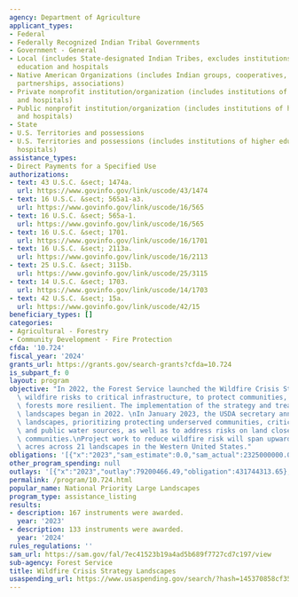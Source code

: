 ```yaml
---
agency: Department of Agriculture
applicant_types:
- Federal
- Federally Recognized Indian Tribal Governments
- Government - General
- Local (includes State-designated Indian Tribes, excludes institutions of higher
  education and hospitals
- Native American Organizations (includes Indian groups, cooperatives, corporations,
  partnerships, associations)
- Private nonprofit institution/organization (includes institutions of higher education
  and hospitals)
- Public nonprofit institution/organization (includes institutions of higher education
  and hospitals)
- State
- U.S. Territories and possessions
- U.S. Territories and possessions (includes institutions of higher education and
  hospitals)
assistance_types:
- Direct Payments for a Specified Use
authorizations:
- text: 43 U.S.C. &sect; 1474a.
  url: https://www.govinfo.gov/link/uscode/43/1474
- text: 16 U.S.C. &sect; 565a1-a3.
  url: https://www.govinfo.gov/link/uscode/16/565
- text: 16 U.S.C. &sect; 565a-1.
  url: https://www.govinfo.gov/link/uscode/16/565
- text: 16 U.S.C. &sect; 1701.
  url: https://www.govinfo.gov/link/uscode/16/1701
- text: 16 U.S.C. &sect; 2113a.
  url: https://www.govinfo.gov/link/uscode/16/2113
- text: 25 U.S.C. &sect; 3115b.
  url: https://www.govinfo.gov/link/uscode/25/3115
- text: 14 U.S.C. &sect; 1703.
  url: https://www.govinfo.gov/link/uscode/14/1703
- text: 42 U.S.C. &sect; 15a.
  url: https://www.govinfo.gov/link/uscode/42/15
beneficiary_types: []
categories:
- Agricultural - Forestry
- Community Development - Fire Protection
cfda: '10.724'
fiscal_year: '2024'
grants_url: https://grants.gov/search-grants?cfda=10.724
is_subpart_f: 0
layout: program
objective: "In 2022, the Forest Service launched the Wildfire Crisis Strategy to addresses\
  \ wildfire risks to critical infrastructure, to protect communities, and to make\
  \ forests more resilient. The implementation of the strategy and treatment of selected\
  \ landscapes began in 2022. \nIn January 2023, the USDA secretary announced 11 additional\
  \ landscapes, prioritizing protecting underserved communities, critical infrastructure,\
  \ and public water sources, as well as to address risks on land close to tribal\
  \ communities.\nProject work to reduce wildfire risk will span upward of 45 million\
  \ acres across 21 landscapes in the Western United States."
obligations: '[{"x":"2023","sam_estimate":0.0,"sam_actual":2325000000.0,"usa_spending_actual":362951676.89},{"x":"2024","sam_estimate":0.0,"sam_actual":210543117.0,"usa_spending_actual":210598117.61},{"x":"2025","sam_estimate":0.0,"sam_actual":220000000.0,"usa_spending_actual":3608516.31}]'
other_program_spending: null
outlays: '[{"x":"2023","outlay":79200466.49,"obligation":431744313.65},{"x":"2024","outlay":8889567.32,"obligation":136483344.11},{"x":"2025","outlay":0.0,"obligation":2099973.47}]'
permalink: /program/10.724.html
popular_name: National Priority Large Landscapes
program_type: assistance_listing
results:
- description: 167 instruments were awarded.
  year: '2023'
- description: 133 instruments were awarded.
  year: '2024'
rules_regulations: ''
sam_url: https://sam.gov/fal/7ec41523b19a4ad5b689f7727cd7c197/view
sub-agency: Forest Service
title: Wildfire Crisis Strategy Landscapes
usaspending_url: https://www.usaspending.gov/search/?hash=145370858cf35242e763c68fc91850bd
---
```

